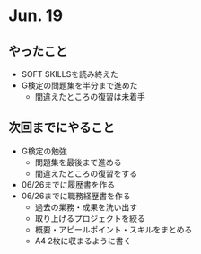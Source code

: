 # Jun. 19

## やったこと
- SOFT SKILLSを読み終えた
- G検定の問題集を半分まで進めた
    - 間違えたところの復習は未着手

## 次回までにやること
- G検定の勉強  
    - 問題集を最後まで進める
    - 間違えたところの復習をする
- 06/26までに履歴書を作る
- 06/26までに職務経歴書を作る
    - 過去の業務・成果を洗い出す
    - 取り上げるプロジェクトを絞る
    - 概要・アピールポイント・スキルをまとめる
    - A4 2枚に収まるように書く
